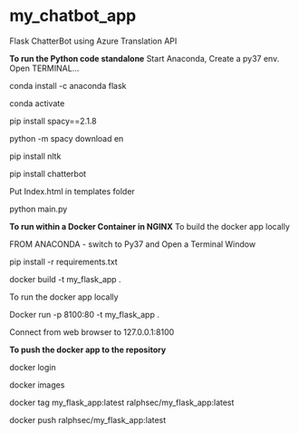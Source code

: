 # my_chatbot_app
Flask ChatterBot using Azure Translation API

**To run the Python code standalone**
Start Anaconda, Create a py37 env.
Open TERMINAL…

conda install -c anaconda flask

conda activate <py37-env-name>

pip install spacy==2.1.8
  
python -m spacy download en

pip install nltk
  
pip install chatterbot

Put Index.html in templates folder
  
python main.py

**To run within a Docker Container in NGINX**
To build the docker app locally
  
FROM ANACONDA - switch to Py37 and Open a Terminal Window

pip install -r requirements.txt
  
docker build -t my_flask_app .

To run the docker app locally
  
Docker run -p 8100:80 -t my_flask_app .

Connect from web browser to 127.0.0.1:8100

**To push the docker app to the repository**

  docker login

  docker images

  docker tag my_flask_app:latest ralphsec/my_flask_app:latest

  docker push ralphsec/my_flask_app:latest
  
 
